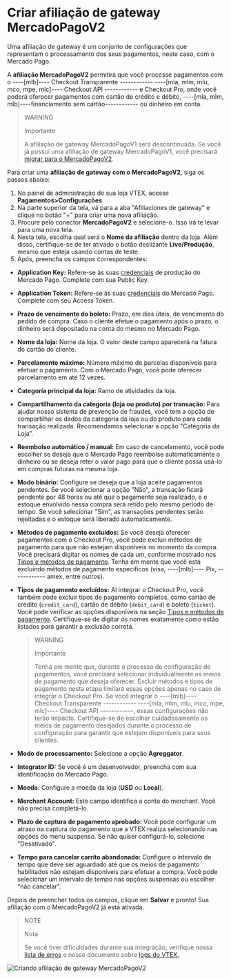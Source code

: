 # Criar afiliação de gateway MercadoPagoV2 

Uma afiliação de gateway é um conjunto de configurações que representam o processamento dos seus pagamentos, neste caso, com o Mercado Pago. 

A **afiliação MercadoPagoV2** permitirá que você processe pagamentos com o ----[mlb]---- Checkout Transparente ------------ ----[mla, mlm, mlu, mco, mpe, mlc]---- Checkout API ------------ e Checkout Pro, onde você poderá oferecer pagamentos com cartão de crédito e débito, ----[mla, mlm, mlb]----financiamento sem cartão------------ ou dinheiro em conta. 

> WARNING
>
> Importante
>
> A afiliação de gateway MercadoPagoV1 será descontinuada. Se você já possui uma afiliação de gateway MercadoPagoV1, você precisará [migrar para o MercadoPagoV2](/developers/pt/docs/vtex/integration/v1-v2-migration). 

Para criar uma **afiliação de gateway com o MercadoPagoV2**, siga os passos abaixo:

1. No painel de administração de sua loja VTEX, acesse **Pagamentos>Configurações**.
2. Na parte superior da tela, vá para a aba "Afiliaciones de gateway" e clique no botão "+" para criar uma nova afiliação.
3. Procure pelo conector **MercadoPagoV2** e selecione-o. Isso irá te levar para uma nova tela.
4. Nesta tela, escolha qual será o **Nome da afiliação** dentro da loja. Além disso, certifique-se de ter ativado o botão deslizante **Live/Produção**, mesmo que esteja usando contas de teste.
5. Após, preencha os campos correspondentes:
  * **Application Key:** Refere-se às suas [credenciais](/developers/pt/docs/vtex/additional-content/your-integrations/credentials) de produção do Mercado Pago. Complete com sua Public Key.
  * **Application Token:** Refere-se às suas [credenciais](/developers/pt/docs/vtex/additional-content/your-integrations/credentials) do Mercado Pago. Complete com seu Access Token.
  * **Prazo de vencimento do boleto:** Prazo, em dias úteis, de vencimento do pedido de compra. Caso o cliente efetue o pagamento após o prazo, o dinheiro será depositado na conta do mesmo no Mercado Pago.
  * **Nome da loja:** Nome da loja. O valor deste campo aparecerá na fatura do cartão do cliente.
  * **Parcelamento máximo:** Número máximo de parcelas disponíveis para efetuar o pagamento. Com o Mercado Pago, você pode oferecer parcelamento em até 12 vezes.
  * **Categoría principal da loja:** Ramo de atividades da loja.
  * **Compartilhamento da categoria (loja ou produto) por transação:** Para ajudar nosso sistema de prevenção de fraudes, você tem a opção de compartilhar os dados da categoria da loja ou do produto para cada transação realizada. Recomendamos selecionar a opção "Categoria da Loja”.
  * **Reembolso automático / manual:** Em caso de cancelamento, você pode escolher se deseja que o Mercado Pago reembolse automaticamente o dinheiro ou se deseja reter o valor pago para que o cliente possa usá-lo em compras futuras na mesma loja.
  * **Modo binário:** Configure se deseja que a loja aceite pagamentos pendentes. Se você selecionar a opção "Não", a transação ficará pendente por 48 horas ou até que o pagamento seja realizado, e o estoque envolvido nessa compra será retido pelo mesmo período de tempo. Se você selecionar "Sim", as transações pendentes serão rejeitadas e o estoque será liberado automaticamente.
  * **Métodos de pagamento excluídos:** Se você deseja oferecer pagamentos com o Checkout Pro, você pode excluir métodos de pagamento para que não estejam disponíveis no momento da compra. Você precisará digitar os nomes de cada um, conforme mostrado nos [Tipos e métodos de pagamento](/developers/pt/docs/vtex/payments-configuration/checkout-pro/exclude-payment-types-methods). Tenha em mente que você está excluindo métodos de pagamento específicos (visa, ----[mlb]---- Pix, ------------ amex, entre outros).
  * **Tipos de pagamento excluídos:** Al integrar o Checkout Pro, você também pode excluir tipos de pagamento completos, como cartão de crédito (`credit_card`), cartão de débito (`debit_card`) e boleto (`ticket`). Você pode verificar as opções disponíveis na seção [Tipos e métodos de pagamento](/developers/pt/docs/vtex/payments-configuration/checkout-pro/exclude-payment-types-methods). Certifique-se de digitar os nomes exatamente como estão listados para garantir a exclusão correta.

    > WARNING
    >
    > Importante
    >
    > Tenha em mente que, durante o processo de configuração de pagamentos, você precisará selecionar individualmente os meios de pagamento que deseja oferecer. Excluir métodos e tipos de pagamento nesta etapa limitará essas opções apenas no caso de integrar o Checkout Pro. Se você integrar o  ----[mlb]---- Checkout Transparente ------------ ----[mla, mlm, mlu, mco, mpe, mlc]---- Checkout API ------------, essas configurações não terão impacto. Certifique-se de escolher cuidadosamente os meios de pagamento desejados durante o processo de configuração para garantir que estejam disponíveis para seus clientes.

  * **Modo de processamento:** Selecione a opção **Agreggator**.
  * **Integrator ID:** Se você é um desenvolvedor, preencha com sua identificação do Mercado Pago.
  * **Moeda:** Configure a moeda da loja (**USD** ou **Local**).
  * **Merchant Account:** Este campo identifica a conta do merchant. Você não precisa completá-lo.
  * **Plazo de captura de pagamento aprobado:** Você pode configurar um atraso na captura do pagamento que a VTEX realiza selecionando nas opções do menu suspenso. Se não quiser configurá-lo, selecione "Desativado".
  * **Tempo para cancelar carrito abandonado:** Configure o intervalo de tempo que deve ser aguardado até que os meios de pagamento habilitados não estejam disponíveis para efetuar a compra. Você pode selecionar um intervalo de tempo nas opções suspensas ou escolher “não cancelar”.

Depois de preencher todos os campos, clique em **Salvar** e pronto! Sua afiliação com o MercadoPagoV2 já está ativada.


> NOTE
>
> Nota
>
> Se você tiver dificuldades durante sua integração, verifique nossa [lista de erros](/developers/pt/guides/vtex/integration/possible-errors) e nosso documento sobre [logs do VTEX.](/developers/pt/guides/vtex/how-tos/logs)

![Criando afiliação de gateway MercadoPagoV2](/images/vtex/vtex-admin-gateway-pt.gif)